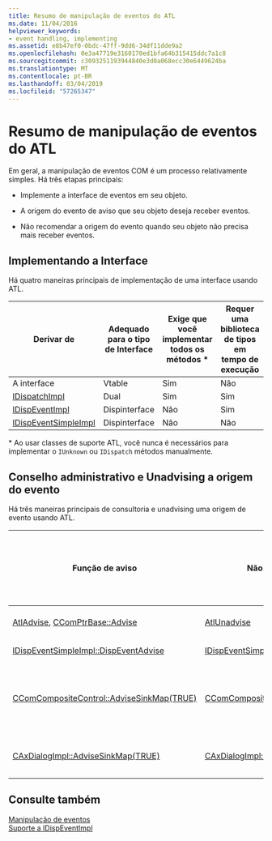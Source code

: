 ```yaml
---
title: Resumo de manipulação de eventos do ATL
ms.date: 11/04/2016
helpviewer_keywords:
- event handling, implementing
ms.assetid: e8b47ef0-0bdc-47ff-9dd6-34df11dde9a2
ms.openlocfilehash: 0e3a47719e3160170ed1bfa64b315415ddc7a1c8
ms.sourcegitcommit: c3093251193944840e3d0a068ecc30e6449624ba
ms.translationtype: MT
ms.contentlocale: pt-BR
ms.lasthandoff: 03/04/2019
ms.locfileid: "57265347"
---
```

# <a name="atl-event-handling-summary"></a>Resumo de manipulação de eventos do ATL

Em geral, a manipulação de eventos COM é um processo relativamente simples. Há três etapas principais:

- Implemente a interface de eventos em seu objeto.

- A origem do evento de aviso que seu objeto deseja receber eventos.

- Não recomendar a origem do evento quando seu objeto não precisa mais receber eventos.

## <a name="implementing-the-interface"></a>Implementando a Interface

Há quatro maneiras principais de implementação de uma interface usando ATL.

|Derivar de|Adequado para o tipo de Interface|Exige que você implementar todos os métodos *|Requer uma biblioteca de tipos em tempo de execução|
|-----------------|---------------------------------|---------------------------------------------|-----------------------------------------|
|A interface|Vtable|Sim|Não|
|[IDispatchImpl](../atl/reference/idispatchimpl-class.md)|Dual|Sim|Sim|
|[IDispEventImpl](../atl/reference/idispeventimpl-class.md)|Dispinterface|Não|Sim|
|[IDispEventSimpleImpl](../atl/reference/idispeventsimpleimpl-class.md)|Dispinterface|Não|Não|

\* Ao usar classes de suporte ATL, você nunca é necessários para implementar o `IUnknown` ou `IDispatch` métodos manualmente.

## <a name="advising-and-unadvising-the-event-source"></a>Conselho administrativo e Unadvising a origem do evento

Há três maneiras principais de consultoria e unadvising uma origem de evento usando ATL.

|Função de aviso|Não recomendar a função|Mais adequado para uso com|Exige que você mantenha o controle de um cookie|Comentários|
|---------------------|-----------------------|--------------------------------|---------------------------------------------|--------------|
|[AtlAdvise](reference/connection-point-global-functions.md#atladvise), [CComPtrBase::Advise](../atl/reference/ccomptrbase-class.md#advise)|[AtlUnadvise](reference/connection-point-global-functions.md#atlunadvise)|Vtable ou interfaces duplas|Sim|`AtlAdvise` é uma função global do ATL. `CComPtrBase::Advise` é usado pelo [CComPtr](../atl/reference/ccomptr-class.md) e [CComQIPtr](../atl/reference/ccomqiptr-class.md).|
|[IDispEventSimpleImpl::DispEventAdvise](../atl/reference/idispeventsimpleimpl-class.md#dispeventadvise)|[IDispEventSimpleImpl::DispEventUnadvise](../atl/reference/idispeventsimpleimpl-class.md#dispeventunadvise)|[IDispEventImpl](../atl/reference/idispeventimpl-class.md) ou [IDispEventSimpleImpl](../atl/reference/idispeventsimpleimpl-class.md)|Não|Menos parâmetros que `AtlAdvise` , pois a classe base faz mais trabalho.|
|[CComCompositeControl::AdviseSinkMap(TRUE)](../atl/reference/ccomcompositecontrol-class.md#advisesinkmap)|[CComCompositeControl::AdviseSinkMap(FALSE)](../atl/reference/ccomcompositecontrol-class.md#advisesinkmap)|Controles ActiveX em controles de composição|Não|`CComCompositeControl::AdviseSinkMap` recomenda que todas as entradas de mapa do coletor de eventos. A mesma função unadvises as entradas. Esse método é chamado automaticamente pelo `CComCompositeControl` classe.|
|[CAxDialogImpl::AdviseSinkMap(TRUE)](../atl/reference/caxdialogimpl-class.md#advisesinkmap)|[CAxDialogImpl::AdviseSinkMap(FALSE)](../atl/reference/caxdialogimpl-class.md#advisesinkmap)|Controles ActiveX em uma caixa de diálogo|Não|`CAxDialogImpl::AdviseSinkMap` avisa e unadvises todos os controles ActiveX no recurso da caixa de diálogo. Isso é feito automaticamente para você.|

## <a name="see-also"></a>Consulte também

[Manipulação de eventos](../atl/event-handling-and-atl.md)<br/>
[Suporte a IDispEventImpl](../atl/supporting-idispeventimpl.md)
